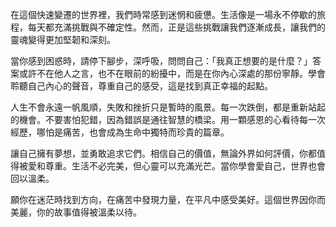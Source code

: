 在這個快速變遷的世界裡，我們時常感到迷惘和疲憊。生活像是一場永不停歇的旅程，每天都充滿挑戰與不確定性。然而，正是這些挑戰讓我們逐漸成長，讓我們的靈魂變得更加堅韌和深刻。

當你感到困惑時，請停下腳步，深呼吸，問問自己：「我真正想要的是什麼？」答案或許不在他人之言，也不在眼前的紛擾中，而是在你內心深處的那份寧靜。學會聆聽自己內心的聲音，尊重自己的感受，這是找到真正幸福的起點。

人生不會永遠一帆風順，失敗和挫折只是暫時的風景。每一次跌倒，都是重新站起的機會。不要害怕犯錯，因為錯誤是通往智慧的橋梁。用一顆感恩的心看待每一次經歷，哪怕是痛苦，也會成為生命中獨特而珍貴的篇章。

讓自己擁有夢想，並勇敢追求它們。相信自己的價值，無論外界如何評價，你都值得被愛和尊重。生活不必完美，但心靈可以充滿光芒。當你學會愛自己，世界也會回以溫柔。

願你在迷茫時找到方向，在痛苦中發現力量，在平凡中感受美好。這個世界因你而美麗，你的故事值得被溫柔以待。